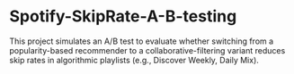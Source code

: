 # Spotify-SkipRate-A-B-testing
This project simulates an A/B test to evaluate whether switching from a popularity-based recommender to a collaborative-filtering variant reduces skip rates in algorithmic playlists (e.g., Discover Weekly, Daily Mix).
